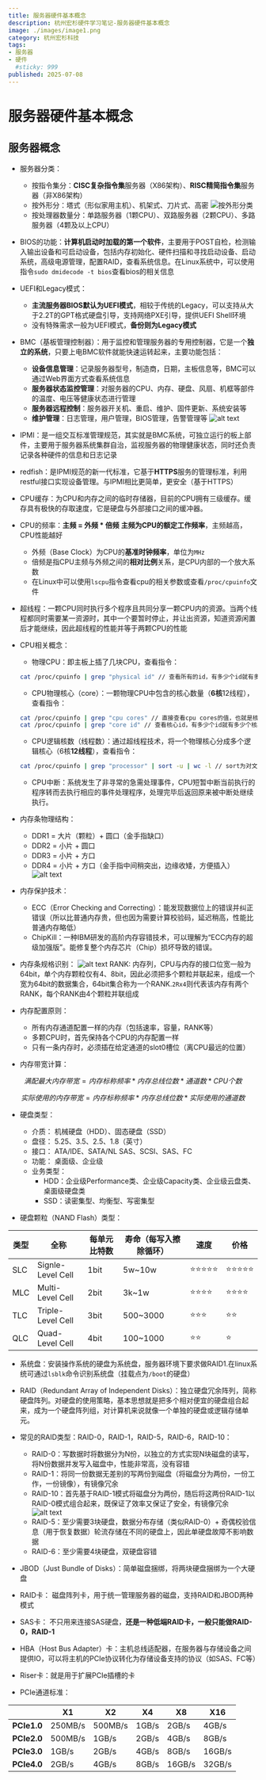 ```yaml
---
title: 服务器硬件基本概念
description: 杭州宏杉硬件学习笔记-服务器硬件基本概念
image: ./images/image1.png
category: 杭州宏杉科技
tags:
- 服务器
- 硬件
  #sticky: 999
published: 2025-07-08
---
```


# 服务器硬件基本概念

## 服务器概念

* 服务器分类：
  * 按指令集分：**CISC复杂指令集**服务器（X86架构）、**RISC精简指令集**服务器（非X86架构）
  * 按外形分：塔式（形似家用主机）、机架式、刀片式、高密
  ![按外形分类](images/image1.png)
  * 按处理器数量分：单路服务器（1颗CPU）、双路服务器（2颗CPU）、多路服务器（4颗及以上CPU）

* BIOS的功能：**计算机启动时加载的第一个软件**，主要用于POST自检，检测输入输出设备和可启动设备，包括内存初始化、硬件扫描和寻找启动设备、启动系统，高级电源管理，配置RAID，查看系统信息。在Linux系统中，可以使用指令`sudo dmidecode -t bios`查看bios的相关信息
  
* UEFI和Legacy模式：
  * **主流服务器BIOS默认为UEFI模式**，相较于传统的Legacy，可以支持从大于2.2T的GPT格式硬盘引导，支持网络PXE引导，提供UEFI Shell环境
  * 没有特殊需求一般为UEFI模式，**备份则为Legacy模式**

* BMC（基板管理控制器）：用于监控和管理服务器的专用控制器，它是一个**独立的系统**，只要上电BMC软件就能快速运转起来，主要功能包括：
  * **设备信息管理**：记录服务器型号，制造商，日期，主板信息等，BMC可以通过Web界面方式查看系统信息
  * **服务器状态监控管理**：对服务器的CPU、内存、硬盘、风扇、机框等部件的温度、电压等健康状态进行管理
  * **服务器远程控制**：服务器开关机、重启、维护、固件更新、系统安装等
  * **维护管理**：日志管理，用户管理，BIOS管理，告警管理等
  ![alt text](images/image.png)

* IPMI：是一组交互标准管理规范，其实就是BMC系统，可独立运行的板上部件，主要用于服务器系统集群自治，监视服务器的物理健康状态，同时还负责记录各种硬件的信息和日志记录
  
* redfish：是IPMI规范的新一代标准，它基于**HTTPS**服务的管理标准，利用restful接口实现设备管理。与IPMI相比更简单，更安全（基于HTTPS）
  
* CPU缓存：为CPU和内存之间的临时存储器，目前的CPU拥有三级缓存。缓存具有极快的存取速度，它是硬盘与外部接口之间的缓冲器。

* CPU的频率：**主频 = 外频 * 倍频** **主频为CPU的额定工作频率**，主频越高，CPU性能越好
  * 外频（Base Clock）为CPU的**基准时钟频率**，单位为`MHz`
  * 倍频是指CPU主频与外频之间的**相对比例**关系，是CPU内部的一个放大系数
  * 在Linux中可以使用`lscpu`指令查看cpu的相关参数或查看`/proc/cpuinfo`文件
  
* 超线程：一颗CPU同时执行多个程序且共同分享一颗CPU内的资源。当两个线程都同时需要某一资源时，其中一个要暂时停止，并让出资源，知道资源闲置后才能继续，因此超线程的性能并等于两颗CPU的性能

* CPU相关概念：
  * 物理CPU：即主板上插了几块CPU，查看指令：
  
  ```sh
  cat /proc/cpuinfo | grep "physical id" // 查看所有的id，有多少个id就有多少个CPU
  ```

  * CPU物理核心（core）：一颗物理CPU中包含的核心数量（**6核**12线程），查看指令：

  ```sh
  cat /proc/cpuinfo | grep "cpu cores" // 直接查看cpu cores的值，也就是核心数量
  cat /proc/cpuinfo | grep "core id" // 查看核心id，有多少个id就有多少个核心
  ```

  * CPU逻辑核数（线程数）：通过超线程技术，将一个物理核心分成多个逻辑核心（6核**12线程**），查看指令：
  
  ```sh
  cat /proc/cpuinfo | grep "processor" | sort -u | wc -l // sort为对文本进行排序 -u 参数为对结果去重（unique），wc（words count）为文本统计 -l 参数则是统计行数（line）
  ```

  * CPU中断：系统发生了非寻常的急需处理事件，CPU短暂中断当前执行的程序转而去执行相应的事件处理程序，处理完毕后返回原来被中断处继续执行。
  
* 内存条物理结构：
  * DDR1 = 大片（颗粒）+ 圆口（金手指缺口）
  * DDR2 = 小片 + 圆口
  * DDR3 = 小片 + 方口
  * DDR4 = 小片 + 方口（金手指中间稍突出，边缘收矮，方便插入）
  ![alt text](images/image2.png)

* 内存保护技术：
  * ECC（Error Checking and Correcting）：能发现数据位上的错误并纠正错误（所以比普通内存贵，但也因为需要计算校验码，延迟稍高，性能比普通内存略低）
  * ChipKill：一种IBM研发的高阶内存容错技术，可以理解为“ECC内存的超级加强版”。能修复整个内存芯片（Chip）损坏导致的错误。

* 内存条规格识别：
  ![alt text](images/image3.png)
  RANK: 内存列，CPU与内存的接口位宽一般为64bit，单个内存颗粒仅有4、8bit，因此必须把多个颗粒并联起来，组成一个宽为64bit的数据集合，64bit集合称为一个RANK.`2Rx4`则代表该内存有两个RANK，每个RANK由4个颗粒并联组成

* 内存配置原则：
  * 所有内存通道配置一样的内存（包括速率，容量，RANK等）
  * 多颗CPU时，首先保持各个CPU的内存配置一样
  * 只有一条内存时，必须插在给定通道的slot0槽位（离CPU最远的位置）

* 内存带宽计算：
  
$$
满配最大内存带宽 = 内存标称频率 * 内存总线位数 * 通道数 * CPU个数
$$

$$
实际使用的内存带宽 = 内存标称频率 * 内存总线位数 * 实际使用的通道数
$$
  
* 硬盘类型：
  * 介质： 机械硬盘（HDD）、固态硬盘（SSD）
  * 盘径： 5.25、3.5、2.5、1.8（英寸）
  * 接口： ATA/IDE、SATA/NL SAS、SCSI、SAS、FC
  * 功能： 桌面级、企业级
  * 业务类型：
    * HDD：企业级Performance类、企业级Capacity类、企业级云盘类、桌面级硬盘类
    * SSD：读密集型、均衡型、写密集型

* 硬盘颗粒（NAND Flash）类型：

|类型|全称|每单元比特数|寿命（每写入擦除循环）|速度|价格|
|-----|-----|-----|-----|-----|-----|
|SLC|Signle-Level Cell|1bit|5w~10w|⭐⭐⭐⭐⭐|⭐⭐⭐⭐⭐|
|MLC|Multi-Level Cell|2bit|3k~1w|⭐⭐⭐⭐|⭐⭐⭐⭐|
|TLC|Triple-Level Cell|3bit|500~3000|⭐⭐⭐|⭐⭐|
|QLC|Quad-Level Cell|4bit|100~1000|⭐⭐|⭐|

* 系统盘：安装操作系统的硬盘为系统盘，服务器环境下要求做RAID1.在linux系统可通过`lsblk`命令识别系统盘（挂载点为`/boot`的硬盘）

* RAID（Redundant Array of Independent Disks）：独立硬盘冗余阵列，简称硬盘阵列。对硬盘的使用策略，基本思想就是把多个相对便宜的硬盘组合起来，成为一个硬盘阵列组，对计算机来说就像一个单独的硬盘或逻辑存储单元。

* 常见的RAID类型：RAID-0，RAID-1，RAID-5，RAID-6，RAID-10：
  * RAID-0：写数据时将数据分为N份，以独立的方式实现N块磁盘的读写，将N份数据并发写入磁盘中，性能非常高，没有容错
  * RAID-1：将同一份数据无差别的写两份到磁盘（将磁盘分为两份，一份工作，一份镜像），有镜像冗余
  * RAID-10：首先基于RAID-1模式将磁盘分为两份，随后将这两份RAID-1以RAID-0模式组合起来，既保证了效率又保证了安全，有镜像冗余
  ![alt text](images/image4.png)
  * RAID-5：至少需要3块硬盘，数据分布存储（类似RAID-0）+ 奇偶校验信息（用于恢复数据）轮流存储在不同的硬盘上，因此单硬盘故障不影响数据
  * RAID-6：至少需要4块硬盘，双硬盘容错
  
* JBOD（Just Bundle of Disks）：简单磁盘捆绑，将两块硬盘捆绑为一个大硬盘
  
* RAID卡： 磁盘阵列卡，用于统一管理服务器的磁盘，支持RAID和JBOD两种模式
* SAS卡： 不只用来连接SAS硬盘，**还是一种低端RAID卡，一般只能做RAID-0，RAID-1**

* HBA（Host Bus Adapter）卡：主机总线适配器，在服务器与存储设备之间提供IO，可以将主机的PCIe协议转化为存储设备支持的协议（如SAS、FC等）

* Riser卡：就是用于扩展PCIe插槽的卡

* PCIe通道标准：

|  |X1|X2|X4|X8|X16|
|-----|-----|-----|-----|-----|----|
|**PCIe1.0**|250MB/s|500MB/s|1GB/s|2GB/s|4GB/s|
|**PCIe2.0**|500MB/s|1GB/s|2GB/s|4GB/s|8GB/s|
|**PCIe3.0**|1GB/s|2GB/s|4GB/s|8GB/s|16GB/s|
|**PCIe4.0**|2GB/s|4GB/s|8GB/s|16GB/s|32GB/s|
